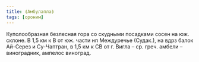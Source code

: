 ```yaml
---
title: ⦗Амбулапла⦘
tags: [ороним]
---
```


Куполообразная безлесная гора со скудными посадками сосен на юж. склоне. В 1,5
км к В от юж. части нп Междуречье (Судак.), на вдрз балок Ай-Серез и Су-Чаптран,
в 1,5 км к СВ от г. Вигла – ср. греч. амбели – виноградник, ампелос виноград.
